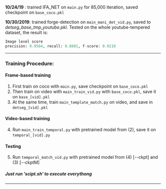 **10/24/19** : trained IFA_NET on `main.py` for 85,000 iteration, saved checkpoint on `base_coco.pkl`

**10/30/2019**: trained forge-detection on `main_mani_det_vid.py`, saved to *detseg_base_tmp_youtube.pkl*. Tested on the whole youtube-tempered dataset, the result is:
```python
Image level score                                                    
precision: 0.9564, recall: 0.8881, f-score: 0.9210
```
---
### Training Procedure:
#### Frame-based training
1. First train on coco with `main.py`, save checkpoint on `base_coco.pkl`
2. Then train on video with `main_train_vid.py` with `base_coco.pkl`, save it on `base_[vid].pkl`
3. At the same time, train `main_template_match.py` on video, and save in `detseg_[vid].pkl`

#### Video-based training
4. Run `main_train_temporal.py` with pretrained model from (2), save it on `temporal_[vid].py`

#### Testing
5. Run `temporal_match_vid.py` with pretrained model from (4) [--ckpt] and (3) [--ckptM]

##### Just run 'scipt.sh' to execute everythong
---